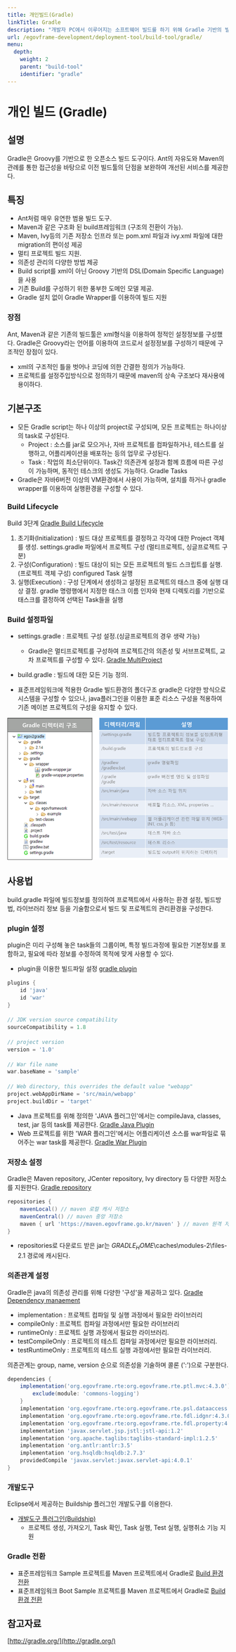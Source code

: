 ```yaml
---
title: 개인빌드(Gradle)
linkTitle: Gradle
description: "개발자 PC에서 이루어지는 소프트웨어 빌드를 하기 위해 Gradle 기반의 빌드를 설명한다."
url: /egovframe-development/deployment-tool/build-tool/gradle/
menu:
  depth:
    weight: 2
    parent: "build-tool"
    identifier: "gradle"
---
```


# 개인 빌드 (Gradle)

## 설명

Gradle은 Groovy를 기반으로 한 오픈소스 빌드 도구이다. Ant의 자유도와 Maven의 관례를 통한 접근성을 바탕으로 이전 빌드툴의 단점을 보완하여 개선된 서비스를 제공한다.

## 특징

* Ant처럼 매우 유연한 범용 빌드 도구.
* Maven과 같은 구조화 된 build프레임워크 (구조의 전환이 가능).
* Maven, Ivy등의 기존 저장소 인프라 또는 pom.xml 파일과 ivy.xml 파일에 대한 migration의 편이성 제공
* 멀티 프로젝트 빌드 지원.
* 의존성 관리의 다양한 방법 제공
* Build script를 xml이 아닌 Groovy 기반의 DSL(Domain Specific Language)을 사용
* 기존 Build를 구성하기 위한 풍부한 도메인 모델 제공.
* Gradle 설치 없이 Gradle Wrapper를 이용하여 빌드 지원

### 장점

Ant, Maven과 같은 기존의 빌드툴은 xml형식을 이용하여 정적인 설정정보를 구성했다.
Gradle은 Groovy라는 언어를 이용하여 코드로서 설정정보를 구성하기 때문에 구조적인 장점이 있다.

* xml의 구조적인 틀을 벗어나 코딩에 의한 간결한 정의가 가능하다.
* 프로젝트를 설정주입방식으로 정의하기 때문에 maven의 상속 구조보다 재사용에 용이하다.

## 기본구조

* 모든 Gradle script는 하나 이상의 project로 구성되며, 모든 프로젝트는 하나이상의 task로 구성된다.
  * Project : 소스를 jar로 모으거나, 자바 프로젝트를 컴파일하거나, 테스트를 실행하고, 어플리케이션을 배포하는 등의 업무로 구성된다.
  * Task : 작업의 최소단위이다.
    Task간 의존관계 설정과 함께 흐름에 따른 구성이 가능하며, 동적인 테스크의 생성도 가능하다. Gradle Tasks
* Gradle은 자바6버전 이상의 VM환경에서 사용이 가능하며, 설치를 하거나 gradle wrapper를 이용하여 실행환경을 구성할 수 있다.

### Build Lifecycle

Build 3단계 [Gradle Build Lifecycle](https://docs.gradle.org/current/userguide/build_lifecycle.html)

1. 초기화(Initialization) : 빌드 대상 프로젝트를 결정하고 각각에 대한 Project 객체를 생성.
   settings.gradle 파일에서 프로젝트 구성 (멀티프로젝트, 싱글프로젝트 구분)
2. 구성(Configuration) : 빌드 대상이 되는 모든 프로젝트의 빌드 스크립트를 실행. (프로젝트 객체 구성)
   configured Task 실행
3. 실행(Execution) : 구성 단계에서 생성하고 설정된 프로젝트의 태스크 중에 실행 대상 결정.
   gradle 명령행에서 지정한 태스크 이름 인자와 현재 디렉토리를 기반으로 태스크를 결정하여 선택된 Task들을 실행

### Build 설정파일

* settings.gradle : 프로젝트 구성 설정.(싱글프로젝트의 경우 생략 가능)

  * Gradle은 멀티프로젝트를 구성하여 프로젝트간의 의존성 및 서브프로젝트, 교차 프로젝트를 구성할 수 있다. [Gradle MultiProject](http://www.gradle.org/docs/current/userguide/multi_project_builds.html)
* build.gradle : 빌드에 대한 모든 기능 정의.
* 표준프레임워크에 적용한 Gradle 빌드환경의 폴더구조
  gradle은 다양한 방식으로 시스템을 구성할 수 있으나, java플러그인을 이용한 표준 리소스 구성을 적용하여 기존 메이븐 프로젝트의 구성을 유지할 수 있다.

![폴더구조](./images/gradle-folder.png)

## 사용법

build.gradle 파일에 빌드정보를 정의하여 프로젝트에서 사용하는 환경 설정, 빌드방법, 라이브러리 정보 등을 기술함으로서 빌드 및 프로젝트의 관리환경을 구성한다.

### plugin 설정

plugin은 미리 구성해 놓은 task들의 그룹이며, 특정 빌드과정에 필요한 기본정보를 포함하고, 필요에 따라 정보를 수정하여 목적에 맞게 사용할 수 있다.

* plugin을 이용한 빌드파일 설정 [gradle plugin](https://docs.gradle.org/current/userguide/plugins.html)

```groovy
plugins {
    id 'java'
    id 'war'
}
 
// JDK version source compatibility
sourceCompatibility = 1.8
 
// project version
version = '1.0'
 
// War file name
war.baseName = 'sample'
 
// Web directory, this overrides the default value "webapp"
project.webAppDirName = 'src/main/webapp'
project.buildDir = 'target'
```

* Java 프로젝트를 위해 정의한 'JAVA 플러그인'에서는 compileJava, classes, test, jar 등의 task를 제공한다. [Gradle Java Plugin](https://docs.gradle.org/current/userguide/java_plugin.html)
* Web 프로젝트를 위한 'WAR 플러그인'에서는 어플리케이션 소스를 war파일로 묶어주는 war task를 제공한다. [Gradle War Plugin](https://docs.gradle.org/current/userguide/war_plugin.html)

### 저장소 설정

Gradle은 Maven repository, JCenter repository, Ivy directory 등 다양한 저장소를 지원한다. [Gradle repository](https://docs.gradle.org/current/userguide/artifact_dependencies_tutorial.html#N10660)

```groovy
repositories {
    mavenLocal() // maven 로컬 캐시 저장소
    mavenCentral() // maven 중앙 저장소
    maven { url 'https://maven.egovframe.go.kr/maven' } // maven 원격 저장소
}
```

* repositories로 다운로드 받은 jar는 $GRADLE_HOME$\caches\modules-2\files-2.1 경로에 캐시된다.

### 의존관계 설정

Gradle은 java의 의존성 관리를 위해 다양한 '구성'을 제공하고 있다. [Gradle Dependency manaement](https://docs.gradle.org/current/userguide/java_plugin.html#sec:java_plugin_and_dependency_management)

* implementation : 프로젝트 컴파일 및 실행 과정에서 필요한 라이브러리
* compileOnly : 프로젝트 컴파일 과정에서만 필요한 라이브러리
* runtimeOnly : 프로젝트 실행 과정에서 필요한 라이브러리.
* testCompileOnly : 프로젝트의 테스트 컴파일 과정에서만 필요한 라이브러리.
* testRuntimeOnly : 프로젝트의 테스트 실행 과정에서만 필요한 라이브러리.

의존관계는 group, name, version 순으로 의존성을 기술하며 콜론 (':')으로 구분한다.

```groovy
dependencies {
    implementation('org.egovframe.rte:org.egovframe.rte.ptl.mvc:4.3.0') {
        exclude(module: 'commons-logging')
    }
    implementation 'org.egovframe.rte:org.egovframe.rte.psl.dataaccess:4.3.0'
    implementation 'org.egovframe.rte:org.egovframe.rte.fdl.idgnr:4.3.0'
    implementation 'org.egovframe.rte:org.egovframe.rte.fdl.property:4.3.0'
	implementation 'javax.servlet.jsp.jstl:jstl-api:1.2'
    implementation 'org.apache.taglibs:taglibs-standard-impl:1.2.5'
	implementation 'org.antlr:antlr:3.5'
    implementation 'org.hsqldb:hsqldb:2.7.3'
    providedCompile 'javax.servlet:javax.servlet-api:4.0.1'
}
```

### 개발도구

Eclipse에서 제공하는 Buildship 플러그인 개발도구를 이용한다.

* [개발도구 플러그인(Buildship)](./gradle-buildship.md)
  * 프로젝트 생성, 가져오기, Task 확인, Task 실행, Test 실행, 실행취소 기능 지원

### Gradle 전환

* 표준프레임워크 Sample 프로젝트를 Maven 프로젝트에서 Gradle로 [Build 환경 전환](./to-gradle.md)
* 표준프레임워크 Boot Sample 프로젝트를 Maven 프로젝트에서 Gradle로 [Build 환경 전환](./boot-to-gradle.md)

## 참고자료

[http://gradle.org/](http://gradle.org/)
